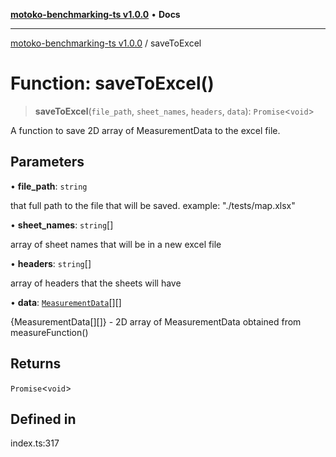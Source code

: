 [**motoko-benchmarking-ts v1.0.0**](../README.md) • **Docs**

***

[motoko-benchmarking-ts v1.0.0](../README.md) / saveToExcel

# Function: saveToExcel()

> **saveToExcel**(`file_path`, `sheet_names`, `headers`, `data`): `Promise`\<`void`\>

A function to save 2D array of MeasurementData to the excel file.

## Parameters

• **file\_path**: `string`

that full path to the file that will be saved. example: "./tests/map.xlsx"

• **sheet\_names**: `string`[]

array of sheet names that will be in a new excel file

• **headers**: `string`[]

array of headers that the sheets will have

• **data**: [`MeasurementData`](../type-aliases/MeasurementData.md)[][]

{MeasurementData[][]} - 2D array of MeasurementData obtained from measureFunction()

## Returns

`Promise`\<`void`\>

## Defined in

index.ts:317
